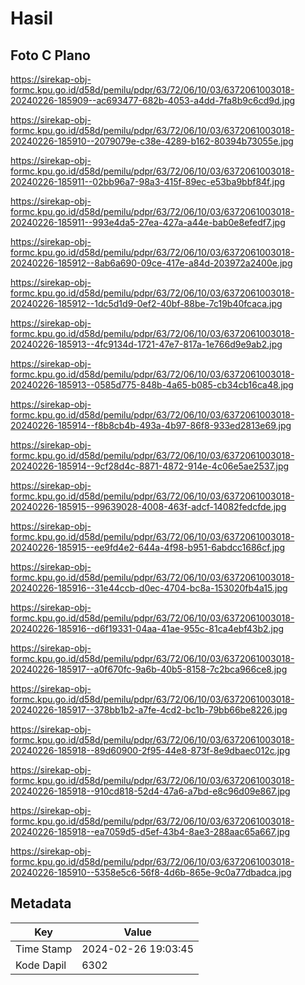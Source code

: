 # Hasil

## Foto C Plano

https://sirekap-obj-formc.kpu.go.id/d58d/pemilu/pdpr/63/72/06/10/03/6372061003018-20240226-185909--ac693477-682b-4053-a4dd-7fa8b9c6cd9d.jpg

https://sirekap-obj-formc.kpu.go.id/d58d/pemilu/pdpr/63/72/06/10/03/6372061003018-20240226-185910--2079079e-c38e-4289-b162-80394b73055e.jpg

https://sirekap-obj-formc.kpu.go.id/d58d/pemilu/pdpr/63/72/06/10/03/6372061003018-20240226-185911--02bb96a7-98a3-415f-89ec-e53ba9bbf84f.jpg

https://sirekap-obj-formc.kpu.go.id/d58d/pemilu/pdpr/63/72/06/10/03/6372061003018-20240226-185911--993e4da5-27ea-427a-a44e-bab0e8efedf7.jpg

https://sirekap-obj-formc.kpu.go.id/d58d/pemilu/pdpr/63/72/06/10/03/6372061003018-20240226-185912--8ab6a690-09ce-417e-a84d-203972a2400e.jpg

https://sirekap-obj-formc.kpu.go.id/d58d/pemilu/pdpr/63/72/06/10/03/6372061003018-20240226-185912--1dc5d1d9-0ef2-40bf-88be-7c19b40fcaca.jpg

https://sirekap-obj-formc.kpu.go.id/d58d/pemilu/pdpr/63/72/06/10/03/6372061003018-20240226-185913--4fc9134d-1721-47e7-817a-1e766d9e9ab2.jpg

https://sirekap-obj-formc.kpu.go.id/d58d/pemilu/pdpr/63/72/06/10/03/6372061003018-20240226-185913--0585d775-848b-4a65-b085-cb34cb16ca48.jpg

https://sirekap-obj-formc.kpu.go.id/d58d/pemilu/pdpr/63/72/06/10/03/6372061003018-20240226-185914--f8b8cb4b-493a-4b97-86f8-933ed2813e69.jpg

https://sirekap-obj-formc.kpu.go.id/d58d/pemilu/pdpr/63/72/06/10/03/6372061003018-20240226-185914--9cf28d4c-8871-4872-914e-4c06e5ae2537.jpg

https://sirekap-obj-formc.kpu.go.id/d58d/pemilu/pdpr/63/72/06/10/03/6372061003018-20240226-185915--99639028-4008-463f-adcf-14082fedcfde.jpg

https://sirekap-obj-formc.kpu.go.id/d58d/pemilu/pdpr/63/72/06/10/03/6372061003018-20240226-185915--ee9fd4e2-644a-4f98-b951-6abdcc1686cf.jpg

https://sirekap-obj-formc.kpu.go.id/d58d/pemilu/pdpr/63/72/06/10/03/6372061003018-20240226-185916--31e44ccb-d0ec-4704-bc8a-153020fb4a15.jpg

https://sirekap-obj-formc.kpu.go.id/d58d/pemilu/pdpr/63/72/06/10/03/6372061003018-20240226-185916--d6f19331-04aa-41ae-955c-81ca4ebf43b2.jpg

https://sirekap-obj-formc.kpu.go.id/d58d/pemilu/pdpr/63/72/06/10/03/6372061003018-20240226-185917--a0f670fc-9a6b-40b5-8158-7c2bca966ce8.jpg

https://sirekap-obj-formc.kpu.go.id/d58d/pemilu/pdpr/63/72/06/10/03/6372061003018-20240226-185917--378bb1b2-a7fe-4cd2-bc1b-79bb66be8226.jpg

https://sirekap-obj-formc.kpu.go.id/d58d/pemilu/pdpr/63/72/06/10/03/6372061003018-20240226-185918--89d60900-2f95-44e8-873f-8e9dbaec012c.jpg

https://sirekap-obj-formc.kpu.go.id/d58d/pemilu/pdpr/63/72/06/10/03/6372061003018-20240226-185918--910cd818-52d4-47a6-a7bd-e8c96d09e867.jpg

https://sirekap-obj-formc.kpu.go.id/d58d/pemilu/pdpr/63/72/06/10/03/6372061003018-20240226-185918--ea7059d5-d5ef-43b4-8ae3-288aac65a667.jpg

https://sirekap-obj-formc.kpu.go.id/d58d/pemilu/pdpr/63/72/06/10/03/6372061003018-20240226-185910--5358e5c6-56f8-4d6b-865e-9c0a77dbadca.jpg


## Metadata

| Key        | Value               |
| ---------- | ------------------- |
| Time Stamp | 2024-02-26 19:03:45 |
| Kode Dapil | 6302                |



